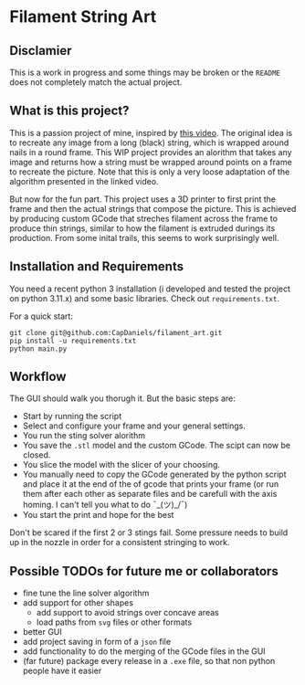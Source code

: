 # Filament String Art

## Disclamier

This is a work in progress and some things may be broken or the `README` does not completely match the actual project.

## What is this project?

This is a passion project of mine, inspired by [this video](https://www.youtube.com/watch?v=WGccIFf6MF8).
The original idea is to recreate any image from a long (black) string, which is wrapped around nails in a round frame.
This WIP project provides an alorithm that takes any image and returns how a string must be wrapped around points on a frame to recreate the picture. Note that this is only a very loose adaptation of the algorithm presented in the linked video.

But now for the fun part. This project uses a 3D printer to first print the frame and then the actual strings that compose the picture.
This is achieved by producing custom GCode that streches filament across the frame to produce thin strings, similar to how the filament is extruded durings its production.
From some inital trails, this seems to work surprisingly well.

## Installation and Requirements

You need a recent python 3 installation (i developed and tested the project on python 3.11.x) and some basic libraries. Check out `requirements.txt`.

For a quick start:
```
git clone git@github.com:CapDaniels/filament_art.git
pip install -u requirements.txt
python main.py
```

## Workflow

The GUI should walk you thorugh it. But the basic steps are:
 - Start by running the script
 - Select and configure your frame and your general settings.
 - You run the sting solver alorithm
 - You save the `.stl` model and the custom GCode. The scipt can now be closed.
 - You slice the model with the slicer of your choosing.
 - You manually need to copy the GCode generated by the python script and place it at the end of the of gcode that prints your frame (or run them after each other as separate files and be carefull with the axis homing. I can't tell you what to do <nobr>¯\_(ツ)_/¯</nobr>)
 - You start the print and hope for the best

Don't be scared if the first 2 or 3 stings fail. Some pressure needs to build up in the nozzle in order for a consistent stringing to work.

## Possible TODOs for future me or collaborators

 - fine tune the line solver algorithm
 - add support for other shapes
    - add support to avoid strings over concave areas
    - load paths from `svg` files or other formats
 - better GUI
 - add project saving in form of a `json` file
 - add functionality to do the merging of the GCode files in the GUI
 - (far future) package every release in a `.exe` file, so that non python people have it easier
